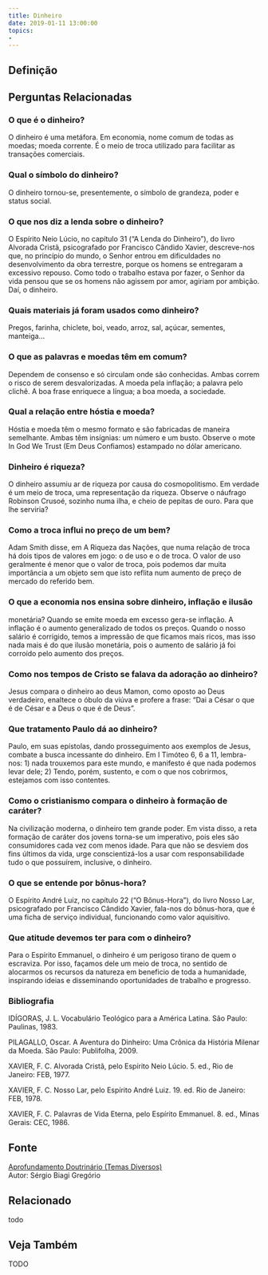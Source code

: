 ```yaml
---
title: Dinheiro
date: 2019-01-11 13:00:00
topics: 
- 
---
```


## Definição


## Perguntas Relacionadas

### O que é o dinheiro?
O dinheiro é uma metáfora. Em economia, nome comum de todas as moedas;
moeda corrente. É o meio de troca utilizado para facilitar as transações
comerciais.

### Qual o símbolo do dinheiro?
O dinheiro tornou-se, presentemente, o símbolo de grandeza, poder e
status social.

### O que nos diz a lenda sobre o dinheiro?
O Espírito Neio Lúcio, no capítulo 31 (“A Lenda do Dinheiro”), do livro
Alvorada Cristã, psicografado por Francisco Cândido Xavier,
descreve-nos que, no princípio do mundo, o Senhor entrou em dificuldades
no desenvolvimento da obra terrestre, porque os homens se entregaram a
excessivo repouso. Como todo o trabalho estava por fazer, o Senhor da
vida pensou que se os homens não agissem por amor, agiriam por ambição.
Daí, o dinheiro.

### Quais materiais já foram usados como dinheiro?
Pregos, farinha, chiclete, boi, veado, arroz, sal, açúcar, sementes,
manteiga...

### O que as palavras e moedas têm em comum?
Dependem de consenso e só circulam onde são conhecidas. Ambas correm o
risco de serem desvalorizadas. A moeda pela inflação; a palavra pelo
clichê. A boa frase enriquece a língua; a boa moeda, a sociedade.

### Qual a relação entre hóstia e moeda?
Hóstia e moeda têm o mesmo formato e são fabricadas de maneira
semelhante. Ambas têm insígnias: um número e um busto. Observe o mote
In God We Trust (Em Deus Confiamos) estampado no dólar americano.

### Dinheiro é riqueza?
O dinheiro assumiu ar de riqueza por causa do cosmopolitismo. Em verdade
é um meio de troca, uma representação da riqueza. Observe o náufrago
Robinson Crusoé, sozinho numa ilha, e cheio de pepitas de ouro. Para que
lhe serviria?
### Como a troca influi no preço de um bem?
Adam Smith disse, em A Riqueza das Nações, que numa relação de troca
há dois tipos de valores em jogo: o de uso e o de troca. O valor de uso
geralmente é menor que o valor de troca, pois podemos dar muita
importância a um objeto sem que isto reflita num aumento de preço de
mercado do referido bem.

### O que a economia nos ensina sobre dinheiro, inflação e ilusão
monetária?
Quando se emite moeda em excesso gera-se inflação. A inflação é o
aumento generalizado de todos os preços. Quando o nosso salário é
corrigido, temos a impressão de que ficamos mais ricos, mas isso nada
mais é do que ilusão monetária, pois o aumento de salário já foi
corroído pelo aumento dos preços.

### Como nos tempos de Cristo se falava da adoração ao dinheiro?
Jesus compara o dinheiro ao deus Mamon, como oposto ao Deus verdadeiro,
enaltece o óbulo da viúva e profere a frase: “Dai a César o que é de
César e a Deus o que é de Deus”.

### Que tratamento Paulo dá ao dinheiro?
Paulo, em suas epístolas, dando prosseguimento aos exemplos de Jesus,
combate a busca incessante do dinheiro. Em I Timóteo 6, 6 a 11,
lembra-nos: 1) nada trouxemos para este mundo, e manifesto é que nada
podemos levar dele; 2) Tendo, porém, sustento, e com o que nos
cobrirmos, estejamos com isso contentes.

### Como o cristianismo compara o dinheiro à formação de caráter?
Na civilização moderna, o dinheiro tem grande poder. Em vista disso, a
reta formação de caráter dos jovens torna-se um imperativo, pois eles
são consumidores cada vez com menos idade. Para que não se desviem dos
fins últimos da vida, urge conscientizá-los a usar com responsabilidade
tudo o que possuírem, inclusive, o dinheiro.

### O que se entende por bônus-hora?
O Espírito André Luiz, no capítulo 22 (“O Bônus-Hora”), do livro Nosso
Lar, psicografado por Francisco Cândido Xavier, fala-nos do bônus-hora,
que é uma ficha de serviço individual, funcionando como valor
aquisitivo.

### Que atitude devemos ter para com o dinheiro?
Para o Espírito Emmanuel, o dinheiro é um perigoso tirano de quem o
escraviza. Por isso, façamos dele um meio de troca, no sentido de
alocarmos os recursos da natureza em beneficio de toda a humanidade,
inspirando ideias e disseminando oportunidades de trabalho e progresso.


### Bibliografia
IDÍGORAS, J. L. Vocabulário Teológico para a América Latina. São
Paulo: Paulinas, 1983.

PILAGALLO, Oscar. A Aventura do Dinheiro: Uma Crônica da História
Milenar da Moeda. São Paulo: Publifolha, 2009.

XAVIER, F. C. Alvorada Cristã, pelo Espírito Neio Lúcio. 5. ed., Rio
de Janeiro: FEB, 1977.

XAVIER, F. C. Nosso Lar, pelo Espírito André Luiz. 19. ed. Rio de
Janeiro: FEB, 1978.

XAVIER, F. C. Palavras de Vida Eterna, pelo Espírito Emmanuel. 8. ed.,
Minas Gerais: CEC, 1986.

## Fonte
[Aprofundamento Doutrinário (Temas Diversos)](https://sites.google.com/view/aprofundamentodoutrinario/dinheiro)  
Autor: Sérgio Biagi Gregório



## Relacionado
todo

## Veja Também
TODO


